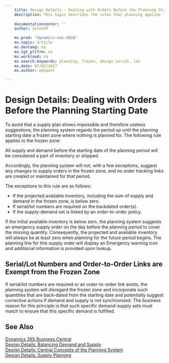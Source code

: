 ```yaml
---
    title: Design Details - Dealing with Orders Before the Planning Starting Date 
    description: This topic describes the rules that planning applies to orders in the frozen zone.
    
    documentationcenter: ''
    author: SorenGP

    ms.prod: "dynamics-nav-2018"
    ms.topic: article
    ms.devlang: na
    ms.tgt_pltfrm: na
    ms.workload: na
    ms.search.keywords: planning, frozen, design serial, lot
    ms.date: 07/01/2017
    ms.author: edupont

---
```

# Design Details: Dealing with Orders Before the Planning Starting Date
To avoid that a supply plan shows impossible and therefore useless suggestions, the planning system regards the period up until the planning starting date a frozen zone where nothing is planned for. The following rule applies to the frozen zone:  
  
All supply and demand before the starting date of the planning period will be considered a part of inventory or shipped.  
  
Accordingly, the planning system will not, with a few exceptions, suggest any changes to supply orders in the frozen zone, and no order tracking links are created or maintained for that period.  
  
The exceptions to this rule are as follows:  
  
* If the projected available inventory, including the sum of supply and demand in the frozen zone, is below zero.  
* If serial/lot numbers are required on the backdated order(s).  
* If the supply-demand set is linked by an order-to-order policy.  
  
If the initial available inventory is below zero, the planning system suggests an emergency supply order on the day before the planning period to cover the missing quantity. Consequently, the projected and available inventory will always be at least zero when planning for the future period begins. The planning line for this supply order will display an Emergency warning icon and additional information is provided upon lookup.  
  
## Serial/Lot Numbers and Order-to-Order Links are Exempt from the Frozen Zone  
If serial/lot numbers are required or an order-to-order link exists, the planning system will disregard the frozen zone and incorporate such quantities that are back-dated from the starting date and potentially suggest corrective actions if demand and supply is not synchronized. The business reason for this principle is that such specific demand-supply sets must match to ensure that this specific demand is fulfilled.  
  
## See Also
[Dynamics 365 Business Central](/dynamics365/business-central/)  
[Design Details: Balancing Demand and Supply](design-details-balancing-demand-and-supply.md)   
[Design Details: Central Concepts of the Planning System](design-details-central-concepts-of-the-planning-system.md)   
[Design Details: Supply Planning](design-details-supply-planning.md)